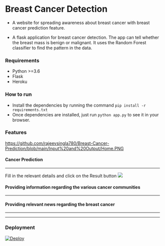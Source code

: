 # Breast Cancer Detection

* A website for spreading awareness about breast cancer with breast cancer prediction feature.

* A flask application for breast cancer detection. The app can tell whether the breast mass is benign or malignant. 
  It uses the Random Forest classifier to find the pattern in the data.


### Requirements ###
* Python >=3.6
* Flask
* Heroku

### How to run ###

*  Install the dependencies by running the command `pip install -r requirements.txt`
* Once dependencies are installed, just run `python app.py` to see it in your browser. 

### Features ###
https://github.com/rajeevsingla780/Breast-Cancer-Prediction/blob/main/Input%20and%20Output/Home.PNG

#### Cancer Prediction ####
----------------------------------------------------------------------------------------
Fill in the relevant details and click on the Result button
<img src=https://github.com/yashasvimisra2798/Care-Demia/blob/main/images/form.PNG>



#### Providing information regarding the various cancer communities ####
----------------------------------------------------------------------------------------




#### Providing relevant news regarding the breast cancer ####
----------------------------------------------------------------------------------------


---

### Deployment ###
[![Deploy](https://www.herokucdn.com/deploy/button.svg)](https://heroku.com/deploy)
